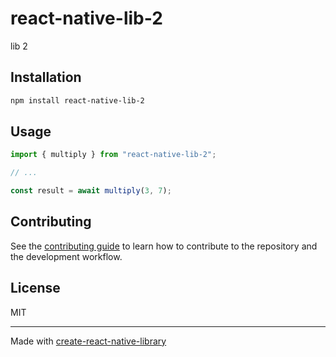 # react-native-lib-2
lib 2
## Installation

```sh
npm install react-native-lib-2
```

## Usage

```js
import { multiply } from "react-native-lib-2";

// ...

const result = await multiply(3, 7);
```

## Contributing

See the [contributing guide](CONTRIBUTING.md) to learn how to contribute to the repository and the development workflow.

## License

MIT

---

Made with [create-react-native-library](https://github.com/callstack/react-native-builder-bob)
